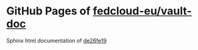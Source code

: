 GitHub Pages of [fedcloud-eu/vault-doc](https://github.com/fedcloud-eu/vault-doc.git)
===
Sphinx html documentation of [de26fe19](https://github.com/fedcloud-eu/vault-doc/tree/de26fe19c8889f65a57a5c9a376cd4cb82883e69)
